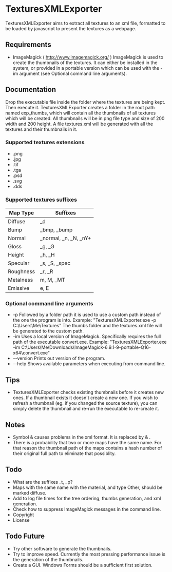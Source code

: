 # TexturesXMLExporter

TexturesXMLExporter aims to extract all textures to an xml file, formatted to be loaded by javascript to present the textures as a webpage.

## Requirements
* ImageMagick ( http://www.imagemagick.org/ )
ImageMagick is used to create the thumbnails of the textures. It can either be installed in the system, or provided in a portable version which can be used with the -im argument (see Optional command line arguments).


## Documentation
Drop the executable file inside the folder where the textures are being kept. Then execute it.
TexturesXMLExporter creates a folder in the root path named exp_thumbs, which will contain all the thumbnails of all textures which will be created. All thumbnails will be in png file type and size of 200 width and 200 height.
A file textures.xml will be generated with all the textures and their thumbnails in it.

### Supported textures extensions
* .png
* .jpg
* .tif
* .tga
* .psd
* .svg
* .dds

### Supported textures suffixes
| Map Type   | Suffixes              |
| ---------- | ----------------------|
| Diffuse    | _d                    |
| Bump       | _bmp, _bump           |
| Normal     | _normal, _n, _N, _nY+ |
| Gloss      | _g, _G                |
| Height     | _h, _H                |
| Specular   | _s, _S, _spec         |
| Roughness  | _r, _R                |
| Metalness  | m, M, _MT             |
| Emissive   | e, E                  |

### Optional command line arguments
* -p
	Followed by a folder path it is used to use a custom path instead of the one the program is into.
	Example: "TexturesXMLExporter.exe -p C:\Users\Me\Textures"
	The thumbs folder and the textures.xml file will be generated to the custom path.
* -im
	Uses a local version of ImageMagick. Specifically requires the full path of the executable convert.exe.
	Example: "TexturesXMLExporter.exe -im C:\Users\Me\Downloads\ImageMagick-6.9.1-9-portable-Q16-x64\convert.exe"
* --version
	Prints out version of the program.
* --help
	Shows available parameters when executing from command line.


## Tips
* TexturesXMLExporter checks existing thumbnails before it creates new ones. If a thumbnail exists it doesn't create a new one. If you wish to refresh a thumbnail (eg. if you changed the source texture), you can simply delete the thumbnail and re-run the executable to re-create it.


## Notes
* Symbol & causes problems in the xml format. It is replaced by &amp; .
* There is a probability that two or more maps have the same name. For that reason the thumbnail path of the maps contains a hash number of their original full path to eliminate that possiblity.


## Todo
* What are the suffixes _t, _p?
* Maps with the same name with the material, and type Other, should be marked diffuse.
* Add to log file times for the tree ordering, thumbs generation, and xml generation.
* Check how to suppress ImageMagick messages in the command line.
* Copyright
* License

## Todo Future
* Try other software to generate the thumbnails.
* Try to improve speed. Currently the most pressing performance issue is the generation of the thumbnails.
* Create a GUI. Windows Forms should be a sufficient first solution.